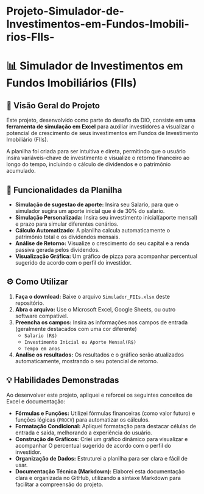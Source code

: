 # Projeto-Simulador-de-Investimentos-em-Fundos-Imobili-rios-FIIs-

# 📊 Simulador de Investimentos em Fundos Imobiliários (FIIs)

## 📝 Visão Geral do Projeto

Este projeto, desenvolvido como parte do desafio da DIO, consiste em uma **ferramenta de simulação em Excel** para auxiliar investidores a visualizar o potencial de crescimento de seus investimentos em Fundos de Investimento Imobiliário (FIIs).

A planilha foi criada para ser intuitiva e direta, permitindo que o usuário insira variáveis-chave de investimento e visualize o retorno financeiro ao longo do tempo, incluindo o cálculo de dividendos e o patrimônio acumulado.

## 🚀 Funcionalidades da Planilha

* **Simulação de sugestao de aporte:** Insira seu Salario, para que o simulador sugira um aporte inicial que é de 30% do salario.
* **Simulação Personalizada:** Insira seu investimento inicial(aporte mensal) e prazo para simular diferentes cenários.
* **Cálculo Automatizado:** A planilha calcula automaticamente o patrimônio total e os dividendos mensais.
* **Análise de Retorno:** Visualize o crescimento do seu capital e a renda passiva gerada pelos dividendos.
* **Visualização Gráfica:** Um gráfico de pizza para acompanhar percentual sugerido de acordo com o perfil do investidor.

## ⚙️ Como Utilizar

1.  **Faça o download:** Baixe o arquivo `Simulador_FIIs.xlsx` deste repositório.
2.  **Abra o arquivo:** Use o Microsoft Excel, Google Sheets, ou outro software compatível.
3.  **Preencha os campos:** Insira as informações nos campos de entrada (geralmente destacados com uma cor diferente)
    * `Salario (R$)`
    * `Investimento Inicial ou Aporte Mensal(R$)`
    * `Tempo em anos`
4.  **Analise os resultados:** Os resultados e o gráfico serão atualizados automaticamente, mostrando o seu potencial de retorno.

## 💡 Habilidades Demonstradas

Ao desenvolver este projeto, apliquei e reforcei os seguintes conceitos de Excel e documentação:

* **Fórmulas e Funções:** Utilizei fórmulas financeiras (como valor futuro) e funções lógicas (`PROCV`) para automatizar os cálculos.
* **Formatação Condicional:** Apliquei formatação para destacar células de entrada e saída, melhorando a experiência do usuário.
* **Construção de Gráficos:** Criei um gráfico dinâmico para visualizar e acompanhar O percentual sugerido de acordo com o perfil do investidor.
* **Organização de Dados:** Estruturei a planilha para ser clara e fácil de usar.
* **Documentação Técnica (Markdown):** Elaborei esta documentação clara e organizada no GitHub, utilizando a sintaxe Markdown para facilitar a compreensão do projeto.






